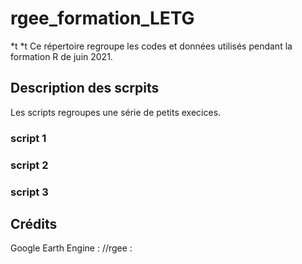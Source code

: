 # rgee_formation_LETG
*t
*t
Ce répertoire regroupe les codes et données utilisés pendant la formation R de juin 2021.

## Description des scrpits
Les scripts regroupes une série de petits execices. 
### script 1

### script 2 

### script 3

## Crédits

Google Earth Engine :
//rgee : 

